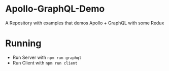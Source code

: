 # Apollo-GraphQL-Demo
A Repository with examples that demos Apollo + GraphQL with some Redux

# Running
 - Run Server with `npm run graphql`
 - Run Client with `npm run client`
 
 